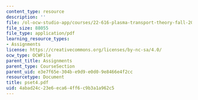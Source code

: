 ```yaml
---
content_type: resource
description: ''
file: /ol-ocw-studio-app/courses/22-616-plasma-transport-theory-fall-2003/4abad24c23e6eca64ff6c9b3a1a962c5_pset4.pdf
file_size: 88055
file_type: application/pdf
learning_resource_types:
- Assignments
license: https://creativecommons.org/licenses/by-nc-sa/4.0/
ocw_type: OCWFile
parent_title: Assignments
parent_type: CourseSection
parent_uid: e3e7f65e-304b-e9d9-e0d0-9e8466e4f2cc
resourcetype: Document
title: pset4.pdf
uid: 4abad24c-23e6-eca6-4ff6-c9b3a1a962c5
---
```

